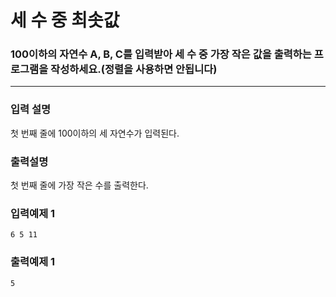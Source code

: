 # 세 수 중 최솟값

### 100이하의 자연수 A, B, C를 입력받아 세 수 중 가장 작은 값을 출력하는 프로그램을 작성하세요.(정렬을 사용하면 안됩니다)

---

### 입력 설명

첫 번째 줄에 100이하의 세 자연수가 입력된다.

### 출력설명

첫 번째 줄에 가장 작은 수를 출력한다.

### 입력예제 1

```
6 5 11
```

### 출력예제 1

```
5
```
